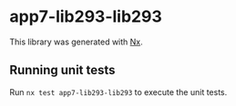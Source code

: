 # app7-lib293-lib293

This library was generated with [Nx](https://nx.dev).

## Running unit tests

Run `nx test app7-lib293-lib293` to execute the unit tests.
